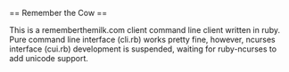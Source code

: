 == Remember the Cow ==

This is a rememberthemilk.com client command line client written in ruby. Pure
command line interface (cli.rb) works pretty fine, however, ncurses interface
(cui.rb) development is suspended, waiting for ruby-ncurses to add unicode
support.
